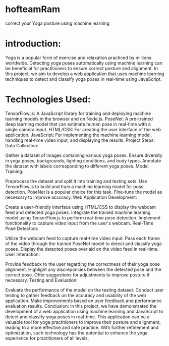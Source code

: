 # hofteamRam
correct your Yoga posture using machine learning 


# introduction:
Yoga is a popular form of exercise and relaxation practiced by millions worldwide. Detecting yoga poses automatically using machine learning can be beneficial for practitioners to ensure correct posture and alignment. In this project, we aim to develop a web application that uses machine learning techniques to detect and classify yoga poses in real-time using JavaScript.

# Technologies Used:
TensorFlow.js: A JavaScript library for training and deploying machine learning models in the browser and on Node.js.
PoseNet: A pre-trained deep learning model that can estimate human pose in real-time with a single camera input.
HTML/CSS: For creating the user interface of the web application.
JavaScript: For implementing the machine learning model, handling real-time video input, and displaying the results.
Project Steps:
Data Collection:

Gather a dataset of images containing various yoga poses. Ensure diversity in yoga poses, backgrounds, lighting conditions, and body types.
Annotate the dataset with labels corresponding to different yoga poses.
Model Training:

Preprocess the dataset and split it into training and testing sets.
Use TensorFlow.js to build and train a machine learning model for pose detection. PoseNet is a popular choice for this task.
Fine-tune the model as necessary to improve accuracy.
Web Application Development:

Create a user-friendly interface using HTML/CSS to display the webcam feed and detected yoga poses.
Integrate the trained machine learning model using TensorFlow.js to perform real-time pose detection.
Implement functionality to capture video input from the user's webcam.
Real-Time Pose Detection:

Utilize the webcam feed to capture real-time video input.
Pass each frame of the video through the trained PoseNet model to detect and classify yoga poses.
Display the detected poses overlaid on the video feed in real-time.
User Interaction:

Provide feedback to the user regarding the correctness of their yoga pose alignment.
Highlight any discrepancies between the detected pose and the correct pose.
Offer suggestions for adjustments to improve posture if necessary.
Testing and Evaluation:

Evaluate the performance of the model on the testing dataset.
Conduct user testing to gather feedback on the accuracy and usability of the web application.
Make improvements based on user feedback and performance evaluation results.
Conclusion:
In this project, we have demonstrated the development of a web application using machine learning and JavaScript to detect and classify yoga poses in real-time. This application can be a valuable tool for yoga practitioners to improve their posture and alignment, leading to a more effective and safe practice. With further refinement and optimization, such technology has the potential to enhance the yoga experience for practitioners of all levels.

